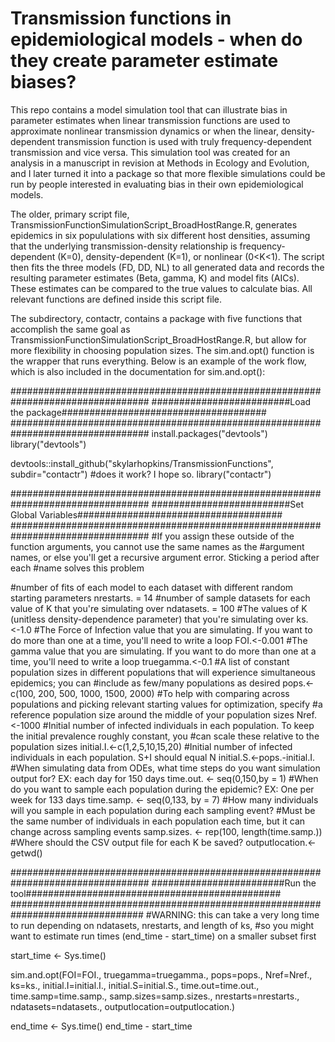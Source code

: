 # Transmission functions in epidemiological models - when do they create parameter estimate biases?
This repo contains a model simulation tool that can illustrate bias in parameter estimates when linear transmission functions are used to approximate nonlinear transmission dynamics or when the linear, density-dependent transmission function is used with truly frequency-dependent transmission and vice versa. This simulation tool was created for an analysis in a manuscript in revision at Methods in Ecology and Evolution, and I later turned it into a package so that more flexible simulations could be run by people interested in evaluating bias in their own epidemiological models.

The older, primary script file, TransmissionFunctionSimulationScript_BroadHostRange.R, generates epidemics in six popululations with six different host densities, assuming that the underlying transmission-density relationship is frequency-dependent (K=0), density-dependent (K=1), or nonlinear (0<K<1). The script then fits the three models (FD, DD, NL) to all generated data and records the resulting parameter estimates (Beta, gamma, K) and model fits (AICs). These estimates can be compared to the true values to calculate bias. All relevant functions are defined inside this script file.

The subdirectory, contactr, contains a package with five functions that accomplish the same goal as TransmissionFunctionSimulationScript_BroadHostRange.R, but allow for more flexibility in choosing population sizes. The sim.and.opt() function is the wrapper that runs everything. Below is an example of the work flow, which is also included in the documentation for sim.and.opt():

#################################################################################
#########################Load the package#####################################
#################################################################################
install.packages("devtools")
library("devtools")

devtools::install_github("skylarhopkins/TransmissionFunctions", subdir="contactr") #does it work? I hope so.
library("contactr")

#################################################################################
#########################Set Global Variables#####################################
#################################################################################
#If you assign these outside of the function arguments, you cannot use the same names as the
#argument names, or else you'll get a recursive argument error. Sticking a period after each
#name solves this problem

#number of fits of each model to each dataset with different random starting parameters
nrestarts. = 14
#number of sample datasets for each value of K that you're simulating over
ndatasets. = 100
#The values of K (unitless density-dependence parameter) that you're simulating over
ks.<-1.0
#The Force of Infection value that you are simulating. If you want to do more than one at a time, you'll need to write a loop
FOI.<-0.001
#The gamma value that you are simulating. If you want to do more than one at a time, you'll need to write a loop
truegamma.<-0.1
#A list of constant population sizes in different populations that will experience simultaneous epidemics; you can
#include as few/many populations as desired
pops.<-c(100, 200, 500, 1000, 1500, 2000)
#To help with comparing across populations and picking relevant starting values for optimization, specify
#a reference population size around the middle of your population sizes
Nref.<-1000
#Initial number of infected individuals in each population. To keep the initial prevalence roughly constant, you
#can scale these relative to the population sizes
initial.I.<-c(1,2,5,10,15,20)
#Initial number of infected individuals in each population. S+I should equal N
initial.S.<-pops.-initial.I.
#When simulating data from ODEs, what time steps do you want simulation output for? EX: each day for 150 days
time.out. <- seq(0,150,by = 1)
#When do you want to sample each population during the epidemic? EX: One per week for 133 days
time.samp. <- seq(0,133, by = 7)
#How many individuals will you sample in each population during each sampling event?
#Must be the same number of individuals in each population each time, but it can change across sampling events
samp.sizes. <- rep(100, length(time.samp.))
#Where should the CSV output file for each K be saved?
outputlocation.<-getwd()

#################################################################################
########################Run the tool##############################################
################################################################################
#WARNING: this can take a very long time to run depending on ndatasets, nrestarts, and length of ks,
#so you might want to estimate run times (end_time - start_time) on a smaller subset first

start_time <- Sys.time()

sim.and.opt(FOI=FOI., truegamma=truegamma., pops=pops., Nref=Nref., ks=ks., initial.I=initial.I., initial.S=initial.S., time.out=time.out., time.samp=time.samp., samp.sizes=samp.sizes., nrestarts=nrestarts., ndatasets=ndatasets., outputlocation=outputlocation.)

end_time <- Sys.time()
end_time - start_time
